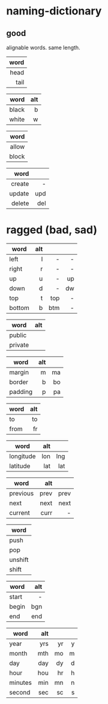 # naming-dictionary

## good

alignable words. same length.

| word |
| ---: |
| head |
| tail |

|  word | alt |
| ----: | --: |
| black |   b |
| white |   w |

|  word |
| ----: |
| allow |
| block |

|   word |     |
| -----: | --: |
| create |   - |
| update | upd |
| delete | del |

# ragged (bad, sad)

| word   | alt |     |     |
| ------ | --: | --: | --: |
| left   |   l |   - |   - |
| right  |   r |   - |   - |
| up     |   u |   - |  up |
| down   |   d |   - |  dw |
| top    |   t | top |   - |
| bottom |   b | btm |   - |

| word    | alt |
| ------- | --- |
| public  |     |
| private |     |

| word    | alt |     |
| ------- | --: | --: |
| margin  |   m |  ma |
| border  |   b |  bo |
| padding |   p |  pa |

| word | alt |
| ---- | --: |
| to   |  to |
| from |  fr |

| word      | alt |     |
| --------- | --: | --: |
| longitude | lon | lng |
| latitude  | lat | lat |

| word     |  alt |      |
| -------- | ---: | ---: |
| previous | prev | prev |
| next     | next | next |
| current  | curr |    - |

| word    |
| ------- |
| push    |
| pop     |
| unshift |
| shift   |

| word  | alt |
| ----- | --: |
| start |   - |
| begin | bgn |
| end   | end |

| word    | alt |     |     |
| ------- | --: | --: | --: |
| year    | yrs |  yr |   y |
| month   | mth |  mo |   m |
| day     | day |  dy |   d |
| hour    | hou |  hr |   h |
| minutes | min |  mn |   n |
| second  | sec |  sc |   s |
